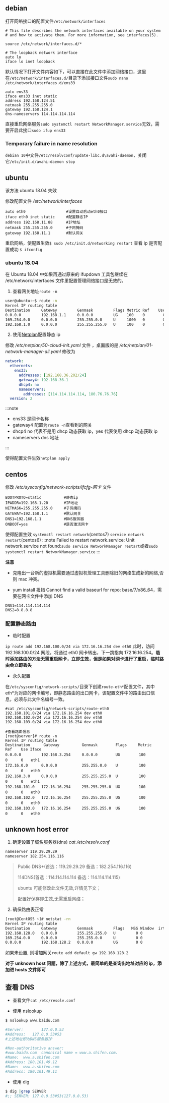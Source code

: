 ## debian

打开网络接口的配置文件`/etc/network/interfaces`

```log
# This file describes the network interfaces available on your system
# and how to activate them. For more information, see interfaces(5).

source /etc/network/interfaces.d/*

# The loopback network interface
auto lo
iface lo inet loopback
```

默认情况下打开文件内容如下，可以直接在此文件中添加网络接口，这里在`/etc/network/interfaces.d/`目录下添加接口文件`sudo nano /etc/network/interfaces.d/ens33`

```log
auto ens33
iface ens33 inet static
address 192.168.124.51
netmask 255.255.255.0
gateway 192.168.124.1
dns-nameservers 114.114.114.114
```

直接重启网络服务`sudo systemctl restart NetworkManager.service`无效，需要开启此接口`sudo ifup ens33`

### Temporary failure in name resolution

`debian 10`中文件`/etc/resolvconf/update-libc.d\avahi-daemon`，关闭它`/etc/init.d/avahi-daemon stop`

## ubuntu

该方法 ubuntu 18.04 失效

修改配置文件 _/etc/network/interfaces_

```log
auto eth0                  #设置自动启动eth0接口
iface eth0 inet static     #配置静态IP
address 192.168.11.88      #IP地址
netmask 255.255.255.0      #子网掩码
gateway 192.168.11.1       #默认网关
```

重启网络，使配置生效`$ sudo /etc/init.d/networking restart`
查看 ip 是否配置成功 `$ ifconfig`

### ubuntu 18.04

在 Ubuntu 18.04 中如果再通过原来的 ifupdown 工具包继续在 /etc/network/interfaces 文件里配置管理网络接口是无效的。

1. 查看网关地址`route -n`

```bash
user@ubuntu:~$ route -n
Kernel IP routing table
Destination     Gateway         Genmask         Flags Metric Ref    Use Iface
0.0.0.0         192.168.1.1     0.0.0.0         UG    100    0        0 enp0s3
169.254.0.0     0.0.0.0         255.255.0.0     U     1000   0        0 enp0s3
192.168.1.0     0.0.0.0         255.255.255.0   U     100    0        0 enp0s3
```

2. 使用[Netplan](./netplan)配置静态 ip

修改 _/etc/netplan/50-cloud-init.yaml_ 文件 ，桌面版的是 _/etc/netplan/01-network-manager-all.yaml_ 修改为

```yaml
network:
  ethernets:
    ens33:
      addresses: [192.168.36.202/24]
      gateway4: 192.168.36.1
      dhcp4: no
      nameservers:
        addresses: [114.114.114.114, 180.76.76.76]
  version: 2
```

:::note

- ens33 是网卡名称
- gateway4 配置为`route -n`查看到的网关
- dhcp4 no 代表不是用 dhcp 动态获取 ip，yes 代表使用 dhcp 动态获取 ip
- nameservers dns 地址

:::

使得配置文件生效`netplan apply`

## centos

修改 _/etc/sysconfig/network-scripts/ifcfg-网卡_ 文件

```log
BOOTPROTO=static          #静态ip
IPADDR=192.168.1.20       #IP地址
NETMASK=255.255.255.0     #子网掩码
GATEWAY=192.168.1.1       #默认网关
DNS1=192.168.1.1          #DNS服务器
ONBOOT=yes                #是否激活网卡
```

使得配置生效 `systemctl restart network`(centos7) `service network restart`(centos6)
:::note
Failed to restart network.service: Unit network.service not found:`sudo service NetworkManager restart`或者`sudo systemctl restart NetworkManager.service`
:::

**注意**

- 克隆出一台新的虚拟机需要通过虚拟机管理工具删除旧的网络生成新的网络,否则 mac 冲突。

- yum install 报错 Cannot find a valid baseurl for repo: base/7/x86_64，需要在网卡文件中添加 DNS

```log
DNS1=114.114.114.114
DNS2=8.8.8.8
```

### 配置静态路由

- 临时配置

`ip route add 192.168.100.0/24 via 172.16.16.254 dev eth0`
此时，访问 192.168.100.0/24 网段，将通过 eth0 网卡转出，下一跳指向 172.16.16.254。**临时添加路由的方法无需重启网卡，立即生效，但是如果对网卡进行了重启，临时路由会立即丢失**

- 永久配置

在`/etc/sysconfig/network-scripts/`目录下创建`route-eth*`配置文件，其中 eth\*为对应的网卡编号，即静态路由的出口网卡，该配置文件中的路由出口信息，必须与此文件名编号一致。

```log
#cat /etc/sysconfig/network-scripts/route-eth0
192.168.101.0/24 via 172.16.16.254 dev eth0
192.168.102.0/24 via 172.16.16.254 dev eth0
192.168.103.0/24 via 172.16.16.254 dev eth0

#查看路由信息
[root@server]# route -n
Kernel IP routing table
Destination      Gateway          Genmask        Flags     Metric     Ref    Use Iface
0.0.0.0         192.168.3.254     0.0.0.0        UG　　     100　　　　　0      0　　eth1
172.16.0.0      0.0.0.0           255.255.0.0    U　　      100　　　　　0      0　　eth0
192.168.3.0     0.0.0.0           255.255.255.0  U　　      100　　　　　0      0　　eth1
192.168.101.0   172.16.16.254　　　255.255.255.0  UG　　     100　　　　　0      0　　eth0
192.168.102.0   172.16.16.254　　　255.255.255.0  UG 　　    100　　　　　0      0　　eth0
192.168.103.0   172.16.16.254　　　255.255.255.0  UG　　     100　　　　　0      0　　eth0
```

## unknown host error

1. 确定设置了域名服务器(dns) _cat /etc/resolv.conf_

```bash
nameserver 119.29.29.29  
nameserver 182.254.116.116  
```

> Public DNS+(首选：119.29.29.29 备选：182.254.116.116)
>
> 114DNS(首选：114.114.114.114 备选：114.114.114.115)
>
> ubuntu 可能修改此文件无效,详情见下文；
>
> 配置好保存即生效,无需重启网络；

2. 确保路由表正常

```bash
[root@CentOS5 ~]# netstat -rn  
Kernel IP routing table  
Destination     Gateway         Genmask         Flags   MSS Window  irtt Iface  
192.168.128.0   0.0.0.0         255.255.255.0   U         0 0          0 eth0  
169.254.0.0     0.0.0.0         255.255.0.0     U         0 0          0 eth0  
0.0.0.0         192.168.128.2   0.0.0.0         UG        0 0          0 eth0 
```

如果未设置, 则增加网关`route add default gw 192.168.128.2`

**对于 unknown host 问题，除了上述方式，最简单的是查询出地址对应的 ip，添加进 hosts 文件即可**

## 查看 DNS

- 查看文件`cat /etc/resolv.conf`

- 使用 nslookup

```bash
$ nslookup www.baidu.com

#Server:		127.0.0.53
#Address:	127.0.0.53#53
#上述地址即为DNS服务器IP

#Non-authoritative answer:
#www.baidu.com	canonical name = www.a.shifen.com.
#Name:	www.a.shifen.com
#Address: 180.101.49.12
#Name:	www.a.shifen.com
#Address: 180.101.49.11
```

- 使用 dig

```bash
$ dig |grep SERVER
#;; SERVER: 127.0.0.53#53(127.0.0.53)
```
